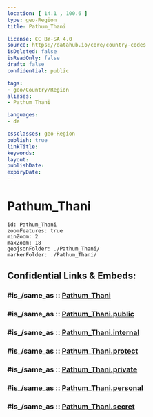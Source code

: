 ```yaml
---
location: [ 14.1 , 100.6 ] 
type: geo-Region
title: Pathum_Thani

license: CC BY-SA 4.0
source: https://datahub.io/core/country-codes
isDeleted: false
isReadOnly: false
draft: false
confidential: public

tags:
- geo/Country/Region
aliases:
- Pathum_Thani

Languages:
- de

cssclasses: geo-Region
publish: true
linkTitle: 
keywords: 
layout: 
publishDate: 
expiryDate: 
---
```


# Pathum_Thani

```leaflet
id: Pathum_Thani
zoomFeatures: true 
minZoom: 2 
maxZoom: 18
geojsonFolder: ./Pathum_Thani/
markerFolder: ./Pathum_Thani/
```


## Confidential Links & Embeds: 

### #is_/same_as :: [Pathum_Thani](/_Standards/Earth/Continent/Asia/Asia~South~East/Thailand/Provinces~Thailand/Pathum_Thani.md) 

### #is_/same_as :: [Pathum_Thani.public](/_public/Earth/Continent/Asia/Asia~South~East/Thailand/Provinces~Thailand/Pathum_Thani.public.md) 

### #is_/same_as :: [Pathum_Thani.internal](/_internal/Earth/Continent/Asia/Asia~South~East/Thailand/Provinces~Thailand/Pathum_Thani.internal.md) 

### #is_/same_as :: [Pathum_Thani.protect](/_protect/Earth/Continent/Asia/Asia~South~East/Thailand/Provinces~Thailand/Pathum_Thani.protect.md) 

### #is_/same_as :: [Pathum_Thani.private](/_private/Earth/Continent/Asia/Asia~South~East/Thailand/Provinces~Thailand/Pathum_Thani.private.md) 

### #is_/same_as :: [Pathum_Thani.personal](/_personal/Earth/Continent/Asia/Asia~South~East/Thailand/Provinces~Thailand/Pathum_Thani.personal.md) 

### #is_/same_as :: [Pathum_Thani.secret](/_secret/Earth/Continent/Asia/Asia~South~East/Thailand/Provinces~Thailand/Pathum_Thani.secret.md)

